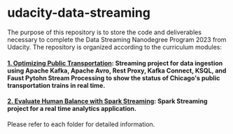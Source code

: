 # udacity-data-streaming
The purpose of this repository is to store the code and deliverables necessary to complete the Data Streaming Nanodegree Program 2023 from Udacity. The repository is organized according to the curriculum modules:

#### [1. Optimizing Public Transportation](https://github.com/mcanabrava/udacity-data-streaming/tree/main/Optimizing-Public-Transportation): Streaming project for data ingestion using Apache Kafka, Apache Avro, Rest Proxy, Kafka Connect, KSQL, and Faust Pytohn Stream Processing to show the status of Chicago's public transportation trains in real time.

#### [2. Evaluate Human Balance with Spark Streaming](https://github.com/mcanabrava/udacity-data-streaming/tree/main/Evaluate-Human-Balance-with-Spark-Streaming): Spark Streaming project for a real time analytics application.

Please refer to each folder for detailed information.
